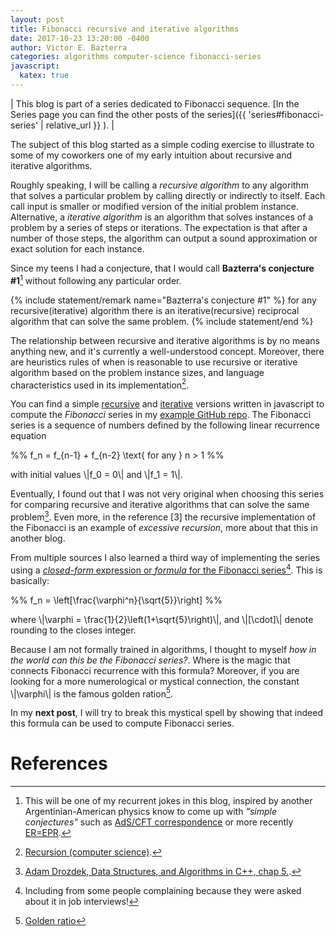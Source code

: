 ```yaml
---
layout: post
title: Fibonacci recursive and iterative algorithms
date: 2017-10-23 13:20:00 -0400
author: Victor E. Bazterra
categories: algorithms computer-science fibonacci-series
javascript:
  katex: true
---
```


| This blog is part of a series dedicated to Fibonacci sequence. [In the Series page you can find the other posts of the series]({{ 'series#fibonacci-series' | relative_url }} ). |

The subject of this blog started as a simple coding exercise to illustrate to some of my coworkers one of my early intuition about recursive and iterative algorithms.

Roughly speaking, I will be calling a *recursive algorithm* to any algorithm that solves a particular problem by calling directly or indirectly to itself. Each call input is smaller or modified version of the initial problem instance. Alternative, a *iterative algorithm* is an algorithm that solves instances of a problem by a series of steps or iterations. The expectation is that after a number of those steps, the algorithm can output a sound approximation or exact solution for each instance.

Since my teens I had a conjecture, that I would call **Bazterra's conjecture #1**[^1] without following any particular order.

{% include statement/remark name="Bazterra's conjecture #1" %}
for any recursive(iterative) algorithm there is an iterative(recursive) reciprocal algorithm that can solve the same problem.
{% include statement/end %}

The relationship between recursive and iterative algorithms is by no means anything new, and it's currently a well-understood concept. Moreover, there are heuristics rules of when is reasonable to use recursive or iterative algorithm based on the problem instance sizes, and language characteristics used in its implementation[^2].

You can find a simple [recursive](https://github.com/baites/examples/blob/master/algorithms/javascript/RecursiveFibonacci.js) and [iterative](https://github.com/baites/examples/blob/master/algorithms/javascript/IterativeFibonacci.js) versions written in javascript to compute the *Fibonacci* series in my [example GitHub repo](https://github.com/baites/examples). The Fibonacci series is a sequence of numbers defined by the following linear recurrence equation

<p>%%
f_n = f_{n-1} + f_{n-2} \text{   for any   } n > 1
%%</p>

with initial values \\|f_0 = 0\\| and \\|f_1 = 1\\|.

Eventually, I found out that I was not very original when choosing this series for comparing recursive and iterative algorithms that can solve the same problem[^3]. Even more, in the reference [3] the recursive implementation of the Fibonacci is an example of *excessive recursion*, more about that this in another blog.

From multiple sources I also learned a third way of implementing the series using a [*closed-form* expression or *formula* for the Fibonacci series](https://github.com/baites/examples/blob/master/algorithms/javascript/CloseFormFibonacci.js)[^4]. This is basically:

<p>%%
f_n = \left[\frac{\varphi^n}{\sqrt{5}}\right]
%%</p>

where \\|\varphi = \frac{1}{2}\left(1+\sqrt{5}\right)\\|, and \\|[\cdot]\\| denote rounding to the closes integer.

Because I am not formally trained in algorithms, I thought to myself *how in the world can this be the Fibonacci series?*. Where is the magic that connects Fibonacci recurrence with this formula? Moreover, if you are looking for a more numerological or mystical connection, the constant \\|\varphi\\| is the famous golden ration[^5].

In my **next post**, I will try to break this mystical spell by showing that indeed this formula can be used to compute Fibonacci series.

# References

[^1]: This will be one of my recurrent jokes in this blog, inspired by another Argentinian-American physics know to come up with *"simple conjectures"* such as [AdS/CFT correspondence](https://en.wikipedia.org/wiki/AdS/CFT_correspondence) or more recently [ER=EPR](https://en.wikipedia.org/wiki/ER%3DEPR).

[^2]: [Recursion (computer science)](https://en.wikipedia.org/wiki/Recursion_(computer_science)).

[^3]: [Adam Drozdek, Data Structures, and Algorithms in C++, chap 5.](https://www.amazon.com/Data-Structures-Algorithms-Adam-Drozdek/dp/1133608426).

[^4]: Including from some people complaining because they were asked about it in job interviews!

[^5]: [Golden ratio](https://en.wikipedia.org/wiki/Golden_ratio)
